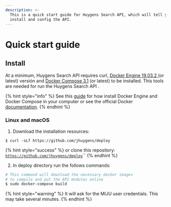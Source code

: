 ```yaml
---
description: >-
  This is a quick start guide for Huygens Search API, which will tell you how to
  install and config the API.
---
```


# Quick start guide

## Install

At a minimum, Huygens Search API requires curl, [Docker Engine 19.03.2 ](https://docs.docker.com/engine/)\(or latest\) versión and [Docker Compose 3.1](https://docs.docker.com/compose/install/) \(or latest\) to be installed. This tools are needed for run the Huygens Search API .

{% hint style="info" %}
See this [guide](https://www.digitalocean.com/community/tutorials/how-to-install-and-use-docker-compose-on-ubuntu-20-04) for how install Docker Engine and Docker Compose in your computer or see the official Docker [documentation](https://docs.docker.com/get-docker/).
{% endhint %}

### Linux and macOS

1. Download the installation resources:

```
$ curl -sLf https://github.com/jhuygens/deploy
```

{% hint style="success" %}
 or clone this repository: [`https://github.com/jhuygens/deploy`](https://github.com/jhuygens/deploy)\`\`
{% endhint %}

2. In deploy directory run the follows commands:

```bash
# This command will download the necessary docker images 
# to compile and put the API modules online
$ sudo docker-compose build
```

{% hint style="warning" %}
It will ask for the MIJU user credentials. This may take several minutes.
{% endhint %}

